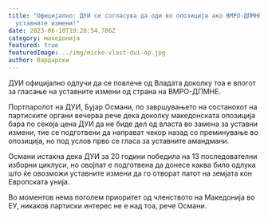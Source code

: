 ```yaml
---
title: "Официјално: ДУИ се согласува да оди во опозиција ако ВМРО-ДПМНЕ ги гласа
  уставните измени!"
date: 2023-06-10T19:28:54.786Z
category: македонија
featured: true
featuredImage: ../img/micko-vlast-dui-op.jpg
author: Вардарски
---
```

<!--StartFragment-->

ДУИ официјално одлучи да се повлече од Владата доколку тоа е влогот за гласање на уставните измени од страна на ВМРО-ДПМНЕ.

Портпаролот на ДУИ, Бујар Османи, по завршувањето на состанокот на партиските органи вечерва рече дека доколку македонската опозиција бара по секоја цена ДУИ да не биде дел од власта во замена за уставни измени, тие се подготвени да направат чекор назад со преминување во опозиција, но под услов прво се гласа за уставните амандмани.

[](https://autowelt.mk/)

Османи истакна дека ДУИ за 20 години победила на 13 последователни изборни циклуси, но овојпат е подготвена да донесе каква било одлука што ќе овозможи уставните измени да го отворат патот на земјата кон Европската унија.

Во моментов нема поголем приоритет од членството на Македонија во ЕУ, никаков партиски интерес не е над тоа, рече Османи.

<!--EndFragment-->